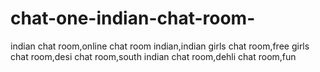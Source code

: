 chat-one-indian-chat-room-
==========================

indian chat room,online chat room indian,indian girls chat room,free girls chat room,desi chat room,south indian chat room,dehli chat room,fun